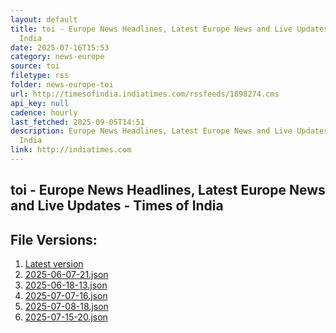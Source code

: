 ```yaml
---
layout: default
title: toi - Europe News Headlines, Latest Europe News and Live Updates - Times of
  India
date: 2025-07-16T15:53
category: news-europe
source: toi
filetype: rss
folder: news-europe-toi
url: http://timesofindia.indiatimes.com/rssfeeds/1898274.cms
api_key: null
cadence: hourly
last_fetched: 2025-09-05T14:51
description: Europe News Headlines, Latest Europe News and Live Updates - Times of
  India
link: http://indiatimes.com
---
```


## toi - Europe News Headlines, Latest Europe News and Live Updates - Times of India

<div id="data-chart"></div>
<div id="data-table"></div>
<script>
document.addEventListener('DOMContentLoaded', function(){
  document.getElementById('data-table').textContent = 'This source isn't supported for tables yet.';
});
</script>

## File Versions:
1. [Latest version](./latest.json)
2. [2025-06-07-21.json](./2025-06-07-21.json)
3. [2025-06-18-13.json](./2025-06-18-13.json)
4. [2025-07-07-16.json](./2025-07-07-16.json)
5. [2025-07-08-18.json](./2025-07-08-18.json)
6. [2025-07-15-20.json](./2025-07-15-20.json)
